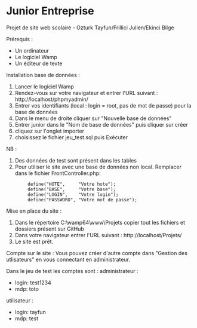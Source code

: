 # Junior Entreprise
Projet de site web scolaire - Ozturk Tayfun/Frillici Julien/Ekinci Bilge

Prérequis :

* Un ordinateur
* Le logiciel Wamp
* Un éditeur de texte

Installation base de données :
1. Lancer le logiciel Wamp
2. Rendez-vous sur votre navigateur et entrer l'URL suivant : http://localhost/phpmyadmin/
3. Entrer vos identifiants (local : login = root, pas de mot de passe) pour la base de données
4. Dans le menu de droite cliquer sur "Nouvelle base de données"
5. Entrer junior dans le "Nom de base de données" puis cliquer sur créer
6. cliquez sur l'onglet importer
7. choisissez le fichier jeu_test.sql puis Exécuter

NB : 
1. Des données de test sont présent dans les tables
2. Pour utiliser le site avec une base de données non local. Remplacer dans le fichier FrontController.php:

```	    
        define("HOTE",     "Votre hote");
    	define("BASE",     "Votre base");
    	define("LOGIN",    "Votre login");
    	define("PASSWORD", "Votre mot de passe");
```

Mise en place du site :
1. Dans le répertoire C:\wamp64\www\Projets copier tout les fichiers et dossiers présent sur GitHub
2. Dans votre navigateur entrer l'URL suivant : http://localhost/Projets/ 
3. Le site est prêt.

Compte sur le site :
Vous pouvez créer d'autre compte dans "Gestion des utlisateurs" en vous connectant en administrateur.

Dans le jeu de test les comptes sont : 
administrateur :

* login: test1234 
* mdp: toto

utilisateur :

* login: tayfun
* mdp: test
